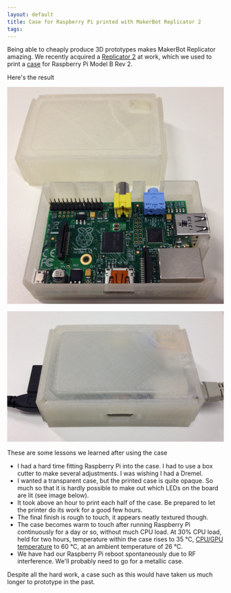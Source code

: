 ```yaml
---
layout: default
title: Case for Raspberry Pi printed with MakerBot Replicator 2
tags:
---
```


Being able to cheaply produce 3D prototypes makes MakerBot Replicator amazing. We recently acquired a [Replicator 2](http://store.makerbot.com/replicator2) at work, which we used to print a [case](http://www.thingiverse.com/thing:61532) for Raspberry Pi Model B Rev 2.

Here's the result

![Open Case](/assets/img/printing-3d-pi-case-open.jpg)

![Closed Case](/assets/img/printing-3d-pi-case-closed.jpg)

These are some lessons we learned after using the case

* I had a hard time fitting Raspberry Pi into the case. I had to use a box cutter to make several adjustments. I was wishing I had a Dremel.
* I wanted a transparent case, but the printed case is quite opaque. So much so that it is hardly possible to make out which LEDs on the board are lit (see image below).
* It took above an hour to print each half of the case. Be prepared to let the printer do its work for a good few hours.
* The final finish is rough to touch, it appears neatly textured though.
* The case becomes warm to touch after running Raspberry Pi continuously for a day or so, without much CPU load. At 30% CPU load, held for two hours, temperature within the case rises to 35 °C, [CPU/GPU temperature](http://dev.kafol.net/2013/11/measuring-raspberrypi-cpu-and-gpu.html) to 60 °C, at an ambient temperature of 26 °C.
* We have had our Raspberry Pi reboot spontaneously due to RF interference. We'll probably need to go for a metallic case.

Despite all the hard work, a case such as this would have taken us much longer to prototype in the past.
